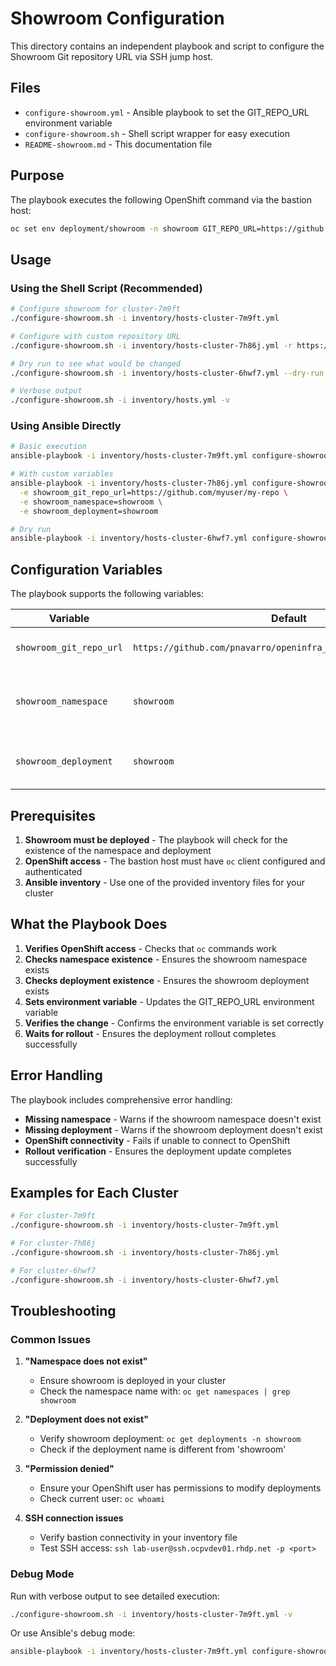 # Showroom Configuration

This directory contains an independent playbook and script to configure the Showroom Git repository URL via SSH jump host.

## Files

- `configure-showroom.yml` - Ansible playbook to set the GIT_REPO_URL environment variable
- `configure-showroom.sh` - Shell script wrapper for easy execution
- `README-showroom.md` - This documentation file

## Purpose

The playbook executes the following OpenShift command via the bastion host:

```bash
oc set env deployment/showroom -n showroom GIT_REPO_URL=https://github.com/pnavarro/openinfra_migration_lab_openstack
```

## Usage

### Using the Shell Script (Recommended)

```bash
# Configure showroom for cluster-7m9ft
./configure-showroom.sh -i inventory/hosts-cluster-7m9ft.yml

# Configure with custom repository URL
./configure-showroom.sh -i inventory/hosts-cluster-7h86j.yml -r https://github.com/myuser/my-repo

# Dry run to see what would be changed
./configure-showroom.sh -i inventory/hosts-cluster-6hwf7.yml --dry-run

# Verbose output
./configure-showroom.sh -i inventory/hosts.yml -v
```

### Using Ansible Directly

```bash
# Basic execution
ansible-playbook -i inventory/hosts-cluster-7m9ft.yml configure-showroom.yml

# With custom variables
ansible-playbook -i inventory/hosts-cluster-7h86j.yml configure-showroom.yml \
  -e showroom_git_repo_url=https://github.com/myuser/my-repo \
  -e showroom_namespace=showroom \
  -e showroom_deployment=showroom

# Dry run
ansible-playbook -i inventory/hosts-cluster-6hwf7.yml configure-showroom.yml --check
```

## Configuration Variables

The playbook supports the following variables:

| Variable | Default | Description |
|----------|---------|-------------|
| `showroom_git_repo_url` | `https://github.com/pnavarro/openinfra_migration_lab_openstack` | Git repository URL to set |
| `showroom_namespace` | `showroom` | Kubernetes namespace where showroom is deployed |
| `showroom_deployment` | `showroom` | Name of the showroom deployment |

## Prerequisites

1. **Showroom must be deployed** - The playbook will check for the existence of the namespace and deployment
2. **OpenShift access** - The bastion host must have `oc` client configured and authenticated
3. **Ansible inventory** - Use one of the provided inventory files for your cluster

## What the Playbook Does

1. **Verifies OpenShift access** - Checks that `oc` commands work
2. **Checks namespace existence** - Ensures the showroom namespace exists
3. **Checks deployment existence** - Ensures the showroom deployment exists
4. **Sets environment variable** - Updates the GIT_REPO_URL environment variable
5. **Verifies the change** - Confirms the environment variable is set correctly
6. **Waits for rollout** - Ensures the deployment rollout completes successfully

## Error Handling

The playbook includes comprehensive error handling:

- **Missing namespace** - Warns if the showroom namespace doesn't exist
- **Missing deployment** - Warns if the showroom deployment doesn't exist
- **OpenShift connectivity** - Fails if unable to connect to OpenShift
- **Rollout verification** - Ensures the deployment update completes successfully

## Examples for Each Cluster

```bash
# For cluster-7m9ft
./configure-showroom.sh -i inventory/hosts-cluster-7m9ft.yml

# For cluster-7h86j
./configure-showroom.sh -i inventory/hosts-cluster-7h86j.yml

# For cluster-6hwf7
./configure-showroom.sh -i inventory/hosts-cluster-6hwf7.yml
```

## Troubleshooting

### Common Issues

1. **"Namespace does not exist"**
   - Ensure showroom is deployed in your cluster
   - Check the namespace name with: `oc get namespaces | grep showroom`

2. **"Deployment does not exist"**
   - Verify showroom deployment: `oc get deployments -n showroom`
   - Check if the deployment name is different from 'showroom'

3. **"Permission denied"**
   - Ensure your OpenShift user has permissions to modify deployments
   - Check current user: `oc whoami`

4. **SSH connection issues**
   - Verify bastion connectivity in your inventory file
   - Test SSH access: `ssh lab-user@ssh.ocpvdev01.rhdp.net -p <port>`

### Debug Mode

Run with verbose output to see detailed execution:

```bash
./configure-showroom.sh -i inventory/hosts-cluster-7m9ft.yml -v
```

Or use Ansible's debug mode:

```bash
ansible-playbook -i inventory/hosts-cluster-7m9ft.yml configure-showroom.yml -vvv
```
